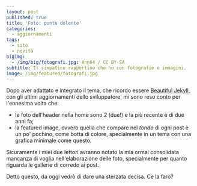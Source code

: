 ```yaml
---
layout: post
published: true
title: 'Foto: punto dolente'
categories:
  - aggiornamenti
tags:
  - sito
  - novità
bigimg:
  - /img/big/fotografi.jpg: Ann64 / CC BY-SA
subtitle: Il simpatico rapportino che ho con fotografie e immagini.
image: /img/featured/fotografi.jpg
---
```

Dopo aver adattato e integrato il tema, che ricordo essere [Beautiful Jekyll](https://beautifuljekyll.com/), con gli ultimi aggiornamenti dello sviluppatore, mi sono reso conto per l'ennesima volta che:
- le foto dell'header nella home sono 2 (due!) e la più recente è di due anni fa;
- la featured image, ovvero quella che compare nel *tondo* di ogni post è un po' pochino, come botta di colore, specialmente in un tema con una grafica minimale come questo.

Sicuramente i miei due lettori avranno notato la mia ormai consolidata mancanza di voglia nell'elaborazione delle foto, specialmente per quanto riguarda le gallerie di corredo ai post. 

Detto questo, da oggi vedrò di dare una sterzata decisa. Ce la farò?